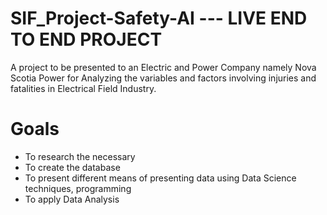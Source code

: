 # SIF_Project-Safety-AI --- LIVE END TO END PROJECT
A project to be presented to an Electric and Power Company namely Nova Scotia Power for Analyzing the variables and factors involving injuries and fatalities in Electrical Field Industry.  

# Goals
- To research the necessary 
- To create the database 
- To present different means of presenting data using Data Science techniques, programming
- To apply Data Analysis
